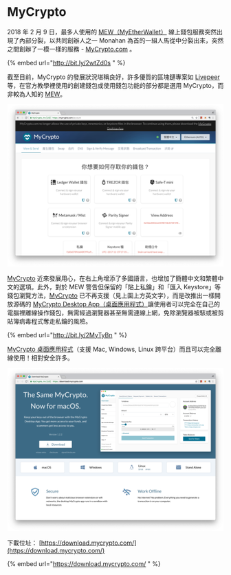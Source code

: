 # MyCrypto

2018 年 2 月 9 日，最多人使用的 [MEW（MyEtherWallet）](myetherwallet.md) 線上錢包服務突然出現了內部分裂，以共同創辦人之一 Monahan 為首的一組人馬從中分裂出來，突然之間創辦了一模一樣的服務 - [MyCrypto.com](https://MyCrypto.com) 。

{% embed url="http://bit.ly/2wtZd0s " %}

截至目前，MyCrypto 的發展狀況堪稱良好，許多優質的區塊鏈專案如 [Livepeer](../../../blockchain-apps/livepeer.md) 等，在官方教學裡使用的創建錢包或使用錢包功能的部分都是選用 MyCrypto，而非較為人知的 [MEW](myetherwallet.md)。

![MyCrypto.com](../../../.gitbook/assets/ying-mu-kuai-zhao-20180827-shang-wu-12.32.43%20%281%29.png)

[MyCrypto](http://MyCrypto.com) 近來發展用心，在右上角增添了多國語言，也增加了簡體中文和繁體中文的選項。此外，對於 MEW 警告但保留的「貼上私鑰」和「匯入 Keystore」等錢包瀏覽方法，[MyCrypto](http://MyCrypto.com) 已不再支援（見上圖上方英文字），而是改推出一樣開放源碼的 [MyCrypto Desktop App（桌面應用程式）](https://download.mycrypto.com/)讓使用者可以完全在自己的電腦裡離線操作錢包，無需經過瀏覽器甚至無需連線上網，免除瀏覽器被駭或被剪貼簿病毒程式奪走私鑰的風險。

{% embed url="http://bit.ly/2MyTyBn " %}

[MyCrypto 桌面應用程式](https://download.mycrypto.com/)（支援 Mac, Windows, Linux 跨平台）而且可以完全離線使用！相對安全許多。

![](../../../.gitbook/assets/ying-mu-kuai-zhao-20180827-shang-wu-12.32.21.png)

下載位址： [https://download.mycrypto.com/](https://download.mycrypto.com/) 

{% embed url="https://download.mycrypto.com/ " %}

